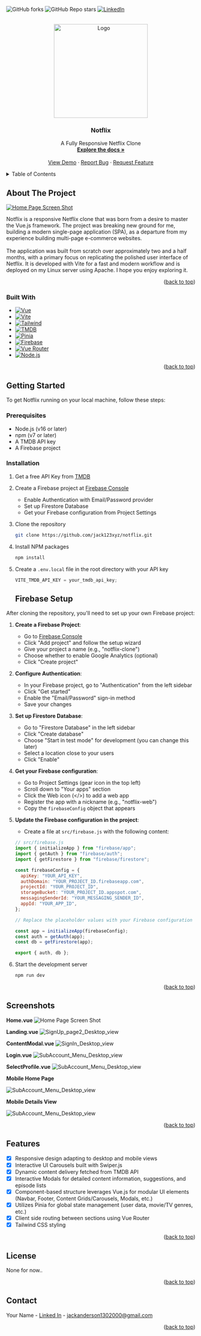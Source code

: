 <!-- Improved compatibility of back to top link: See: https://github.com/othneildrew/Best-README-Template/pull/73 -->

<a id="readme-top"></a>

<!--
*** Thanks for checking out the Best-README-Template. If you have a suggestion
*** that would make this better, please fork the repo and create a pull request
*** or simply open an issue with the tag "enhancement".
*** Don't forget to give the project a star!
*** Thanks again! Now go create something AMAZING! :D
-->

<!-- PROJECT SHIELDS -->
<!--
*** I'm using markdown "reference style" links for readability.
*** Reference links are enclosed in brackets [ ] instead of parentheses ( ).
*** See the bottom of this document for the declaration of the reference variables
*** for contributors-url, forks-url, etc. This is an optional, concise syntax you may use.
*** https://www.markdownguide.org/basic-syntax/#reference-style-links
-->

![GitHub forks](https://img.shields.io/github/forks/jack123xyz/notflix?style=for-the-badge)
![GitHub Repo stars](https://img.shields.io/github/stars/jack123xyz/notflix?style=for-the-badge)
[![LinkedIn][linkedin-shield]][linkedin-url]

<!-- PROJECT LOGO -->
<br />
<div align="center">
  <a href="https://github.com/jack123xyz/notflix">
    <img src="./readme_assets/images/NotflixLogo.png" alt="Logo" width="250" height="250">
  </a>

  <h3 align="center">Notflix</h3>

  <p align="center">
    A Fully Responsive Netflix Clone
    <br />
    <a href="https://github.com/jack123xyz/notflix"><strong>Explore the docs »</strong></a>
    <br />
    <br />
    <a href="https://notflix.jack123.xyz/">View Demo</a>
    ·
    <a href="https://github.com/jack123xyz/notflix/issues/new/choose">Report Bug</a>
    ·
    <a href="https://github.com/jack123xyz/notflix/issues/new/choose">Request Feature</a>
  </p>
</div>

<!-- TABLE OF CONTENTS -->
<details>
  <summary>Table of Contents</summary>
  <ol>
    <li>
      <a href="#about-the-project">About The Project</a>
      <ul>
        <li><a href="#built-with">Built With</a></li>
      </ul>
    </li>
    <li>
      <a href="#getting-started">Getting Started</a>
      <ul>
        <li><a href="#prerequisites">Prerequisites</a></li>
        <li><a href="#installation">Installation</a></li>
      </ul>
    </li>
    <li><a href="#usage">Usage</a></li>
    <li><a href="#roadmap">Roadmap</a></li>
    <li><a href="#contributing">Contributing</a></li>
    <li><a href="#license">License</a></li>
    <li><a href="#contact">Contact</a></li>
    <li><a href="#acknowledgments">Acknowledgments</a></li>
  </ol>
</details>

<!-- ABOUT THE PROJECT -->

## About The Project

[![Home Page Screen Shot][product-screenshot]](./readme_assets/images/Project-Screenshot.jpg)

Notflix is a responsive Netflix clone that was born from a desire to master the Vue.js framework. The project was breaking new ground for me, building a modern single-page application (SPA), as a departure from my experience building multi-page e-commerce websites.
<br></br>
The application was built from scratch over approximately two and a half months, with a primary focus on replicating the polished user interface of Netflix. It is developed with Vite for a fast and modern workflow and is deployed on my Linux server using Apache. I hope you enjoy exploring it.

<p align="right">(<a href="#readme-top">back to top</a>)</p>

### Built With

- [![Vue][Vue.js]][Vue-url]
- [![Vite][Vite.dev]][Vite-url]
- [![Tailwind][Tailwindcss.com]][Tailwind-url]
- [![TMDB][themoviedatabase.com]][TMDB-url]
- [![Pinia][PiniaStore]][Pinia-url]
- [![Firebase][Firebase.google.com]][Laravel-url]
- [![Vue Router][VueRouter]][Router-url]
- [![Node.js][Node.js]][Node.js-url]

<p align="right">(<a href="#readme-top">back to top</a>)</p>

<!-- GETTING STARTED -->

## Getting Started

To get Notflix running on your local machine, follow these steps:

### Prerequisites

- Node.js (v16 or later)
- npm (v7 or later)
- A TMDB API key
- A Firebase project

### Installation

1. Get a free API Key from [TMDB](https://www.themoviedb.org/settings/api)

2. Create a Firebase project at [Firebase Console](https://console.firebase.google.com/)

   - Enable Authentication with Email/Password provider
   - Set up Firestore Database
   - Get your Firebase configuration from Project Settings

3. Clone the repository
   ```sh
   git clone https://github.com/jack123xyz/notflix.git
   ```
4. Install NPM packages
   ```sh
   npm install
   ```
5. Create a `.env.local` file in the root directory with your API key

   ```js
   VITE_TMDB_API_KEY = your_tmdb_api_key;
   ```

   ## Firebase Setup

After cloning the repository, you'll need to set up your own Firebase project:

1. **Create a Firebase Project**:

   - Go to [Firebase Console](https://console.firebase.google.com/)
   - Click "Add project" and follow the setup wizard
   - Give your project a name (e.g., "notflix-clone")
   - Choose whether to enable Google Analytics (optional)
   - Click "Create project"

2. **Configure Authentication**:

   - In your Firebase project, go to "Authentication" from the left sidebar
   - Click "Get started"
   - Enable the "Email/Password" sign-in method
   - Save your changes

3. **Set up Firestore Database**:

   - Go to "Firestore Database" in the left sidebar
   - Click "Create database"
   - Choose "Start in test mode" for development (you can change this later)
   - Select a location close to your users
   - Click "Enable"

4. **Get your Firebase configuration**:

   - Go to Project Settings (gear icon in the top left)
   - Scroll down to "Your apps" section
   - Click the Web icon (</>) to add a web app
   - Register the app with a nickname (e.g., "notflix-web")
   - Copy the `firebaseConfig` object that appears

5. **Update the Firebase configuration in the project**:

   - Create a file at `src/firebase.js` with the following content:

   ```javascript
   // src/firebase.js
   import { initializeApp } from "firebase/app";
   import { getAuth } from "firebase/auth";
   import { getFirestore } from "firebase/firestore";

   const firebaseConfig = {
     apiKey: "YOUR_API_KEY",
     authDomain: "YOUR_PROJECT_ID.firebaseapp.com",
     projectId: "YOUR_PROJECT_ID",
     storageBucket: "YOUR_PROJECT_ID.appspot.com",
     messagingSenderId: "YOUR_MESSAGING_SENDER_ID",
     appId: "YOUR_APP_ID",
   };

   // Replace the placeholder values with your Firebase configuration values

   const app = initializeApp(firebaseConfig);
   const auth = getAuth(app);
   const db = getFirestore(app);

   export { auth, db };
   ```

6. Start the development server
   ```sh
   npm run dev
   ```

<p align="right">(<a href="#readme-top">back to top</a>)</p>

<!-- USAGE EXAMPLES -->

## Screenshots

**Home.vue**
![![Home Page Screen Shot][product-screenshot]](./readme_assets/images/Project-Screenshot.jpg)
<br/>

**Landing.vue**
![SignUp_page2_Desktop_view](./readme_assets/images/Landing.jpg)
<br/>

**ContentModal.vue**
![SignIn_Desktop_view](./readme_assets/images/ModalScreenshot.jpg)
<br/>

**Login.vue**
![SubAccount_Menu_Desktop_view](./readme_assets/images/SignIn.jpg)
<br/>

**SelectProfile.vue**
![SubAccount_Menu_Desktop_view](./readme_assets/images/Profiles.jpg)
<br/>

**Mobile Home Page**
<br/>

![SubAccount_Menu_Desktop_view](./readme_assets/images/MobileHome.jpg)
<br/>

**Mobile Details View**
<br/>

![SubAccount_Menu_Desktop_view](./readme_assets/images/mobileDetails.jpg)
<br/>

<p align="right">(<a href="#readme-top">back to top</a>)</p>

<!-- ROADMAP -->

## Features

- [x] Responsive design adapting to desktop and mobile views
- [x] Interactive UI Carousels built with Swiper.js
- [x] Dynamic content delivery fetched from TMDB API
- [x] Interactive Modals for detailed content information, suggestions, and episode lists
- [x] Component-based structure leverages Vue.js for modular UI elements (Navbar, Footer, Content Grids/Carousels, Modals, etc.)
- [x] Utilizes Pinia for global state management (user data, movie/TV genres, etc.)
- [x] Client side routing between sections using Vue Router
- [x] Tailwind CSS styling

<p align="right">(<a href="#readme-top">back to top</a>)</p>

<!-- LICENSE -->

## License

None for now..

<p align="right">(<a href="#readme-top">back to top</a>)</p>

<!-- CONTACT -->

## Contact

Your Name - [Linked In](https://www.linkedin.com/in/jack-anderson-52bb78369/) - jackanderson1302000@gmail.com

<p align="right">(<a href="#readme-top">back to top</a>)</p>

<!-- MARKDOWN LINKS & IMAGES -->
<!-- https://www.markdownguide.org/basic-syntax/#reference-style-links -->

[contributors-shield]: https://img.shields.io/github/contributors/github_username/repo_name.svg?style=for-the-badge
[contributors-url]: https://github.com/github_username/repo_name/graphs/contributors
[forks-shield]: https://img.shields.io/github/forks/github_username/repo_name.svg?style=for-the-badge
[forks-url]: https://github.com/github.com/jack123xyz/notflix/network/members
[stars-shield]: https://img.shields.io/github/stars/github.com/jack123xyz/notflix.svg?style=for-the-badge
[stars-url]: https://github.com/jack123xyz/notflix/stargazers
[issues-shield]: https://img.shields.io/github/issues/github_username/repo_name.svg?style=for-the-badge
[issues-url]: https://github.com/jack123xyz/notflix/issues
[license-shield]: https://img.shields.io/github/license/github_username/repo_name.svg?style=for-the-badge
[license-url]: https://github.com/github_username/repo_name/blob/master/LICENSE.txt
[linkedin-shield]: https://img.shields.io/badge/-LinkedIn-black.svg?style=for-the-badge&logo=linkedin&colorB=555
[linkedin-url]: https://www.linkedin.com/in/jack-anderson-52bb78369/
[product-screenshot]: ./readme_assets/images/Project-Screenshot.jpg
[Next.js]: https://img.shields.io/badge/next.js-000000?style=for-the-badge&logo=nextdotjs&logoColor=white
[Next-url]: https://nextjs.org/
[React.js]: https://img.shields.io/badge/React-20232A?style=for-the-badge&logo=react&logoColor=61DAFB
[React-url]: https://reactjs.org/
[Vue.js]: https://img.shields.io/badge/Vue.js-35495E?style=for-the-badge&logo=vuedotjs&logoColor=4FC08D
[Vue-url]: https://vuejs.org/
[Angular.io]: https://img.shields.io/badge/Angular-DD0031?style=for-the-badge&logo=angular&logoColor=white
[Angular-url]: https://angular.io/
[Svelte.dev]: https://img.shields.io/badge/Svelte-4A4A55?style=for-the-badge&logo=svelte&logoColor=FF3E00
[Svelte-url]: https://svelte.dev/
[Laravel.com]: https://img.shields.io/badge/Laravel-FF2D20?style=for-the-badge&logo=laravel&logoColor=white
[Laravel-url]: https://laravel.com
[Bootstrap.com]: https://img.shields.io/badge/Bootstrap-563D7C?style=for-the-badge&logo=bootstrap&logoColor=white
[Bootstrap-url]: https://getbootstrap.com
[JQuery.com]: https://img.shields.io/badge/jQuery-0769AD?style=for-the-badge&logo=jquery&logoColor=white
[JQuery-url]: https://jquery.com
[Vite.dev]: https://img.shields.io/badge/Vite-646CFF?style=for-the-badge&logo=Vite&logoColor=white
[Vite-url]: https://vite.dev/
[Apache-url]: https://www.apache.org/
[PiniaStore]: https://img.shields.io/badge/Pinia-3.0-303643?style=for-the-badge&labelColor=FFDB5C
[Pinia-url]: https://pinia.vuejs.org/
[Router-url]: https://router.vuejs.org/
[VueRouter]: https://img.shields.io/badge/vue--router-%404-brightgreen?style=for-the-badge
[Node.js-url]: https://nodejs.org/en
[Node.js]: https://img.shields.io/badge/node.js-339933?style=for-the-badge&logo=Node.js&logoColor=white
[Firebase-url]: https://firebase.google.com/
[Firebase.google.com]: https://img.shields.io/badge/firebase-ffca28?style=for-the-badge&logo=firebase&logoColor=black
[Tailwind-url]: https://tailwindcss.com/
[Tailwindcss.com]: https://img.shields.io/badge/tailwindcss-0F172A?style=for-the-badge&logo=tailwindcss
[TMDB-url]: https://www.themoviedb.org/?language=en-US
[themoviedatabase.com]: https://img.shields.io/badge/TMDB-555555?style=for-the-badge&logo=themoviedatabase&logoColor=01D277

